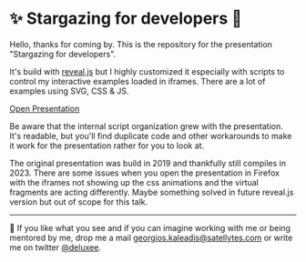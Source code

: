 # ✨ Stargazing for developers 💫
Hello, thanks for coming by. This is the repository for the presentation "Stargazing for developers".

It's build with [reveal.js](https://revealjs.com/#/) but I highly customized it especially with scripts to control my interactive examples loaded in iframes. There are a lot of examples using SVG, CSS & JS.

[Open Presentation](https://georgiee.github.io/stargazing)

Be aware that the internal script organization grew with the presentation. It's readable, but you'll find duplicate code and other workarounds to make it work for the presentation rather for you to look at.

The original presentation was build in 2019 and thankfully still compiles in 2023. 
There are some issues when you open the presentation in Firefox with the iframes not showing up the css animations and the virtual fragments are acting differently. Maybe something solved in future reveal.js version but out of scope for this talk.

---

👋 If you like what you see and if you can imagine working with me or being mentored by me,
drop me a mail [georgios.kaleadis@satellytes.com](mailto:georgios.kaleadis@satellytes.com)
or write me on twitter [@deluxee](https://twitter.com/deluxee).
